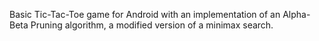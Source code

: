 Basic Tic-Tac-Toe game for Android with an implementation of an Alpha-Beta Pruning algorithm, a modified version of a minimax search.
